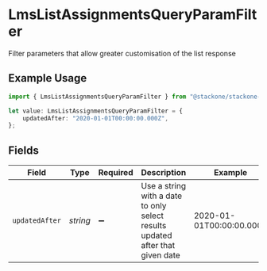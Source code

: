 # LmsListAssignmentsQueryParamFilter

Filter parameters that allow greater customisation of the list response

## Example Usage

```typescript
import { LmsListAssignmentsQueryParamFilter } from "@stackone/stackone-client-ts/sdk/models/operations";

let value: LmsListAssignmentsQueryParamFilter = {
    updatedAfter: "2020-01-01T00:00:00.000Z",
};
```

## Fields

| Field                                                                         | Type                                                                          | Required                                                                      | Description                                                                   | Example                                                                       |
| ----------------------------------------------------------------------------- | ----------------------------------------------------------------------------- | ----------------------------------------------------------------------------- | ----------------------------------------------------------------------------- | ----------------------------------------------------------------------------- |
| `updatedAfter`                                                                | *string*                                                                      | :heavy_minus_sign:                                                            | Use a string with a date to only select results updated after that given date | 2020-01-01T00:00:00.000Z                                                      |